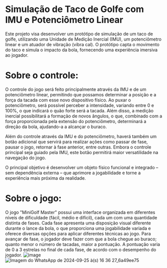 # Simulação de Taco de Golfe com IMU e Potenciômetro Linear

Este projeto visa desenvolver um protótipo de simulação de um taco de golfe, utilizando uma Unidade de Medição Inercial (IMU), um potenciômetro linear e um atuador de vibração (vibra cal). O protótipo capta o movimento do taco e simula o impacto da bola, fornecendo uma experiência imersiva ao jogador.

# Sobre o controle:

O controle do jogo será feito principalmente através da IMU e de um potenciômetro linear, permitindo que possamos determinar a posição e a força da tacada com esse novo dispositivo físico. Ao puxar o potenciômetro, será possível perceber a intensidade, variando entre 0 e 100%, o que indicará o quão forte será a tacada. Além disso, a medição inercial possibilitará a formação de novos ângulos, o que, combinado com a força proporcionada pela extensão do potenciômetro, determinará a direção da bola, ajudando-a a alcançar o buraco.

Além do controle através da IMU e do potenciômetro, haverá também um botão adicional que servirá para realizar ações como passar de fase, pausar o jogo, retornar à fase anterior, entre outras. Embora o controle principal seja guiado pela IMU, este botão permitirá maior versatilidade na navegação do jogo.

O principal objetivo é desenvolver um objeto físico funcional e integrado – sem dependência externa – que aprimore a jogabilidade e torne a experiência mais próxima da realidade.

# Sobre o jogo:

O jogo "MiniGolf Master" possui uma interface organizada em diferentes níveis de dificuldade (fácil, médio e difícil), cada um com uma quantidade distinta de fases. Cada fase apresenta uma disposição visual diferente durante o lance da bola, o que proporciona uma jogabilidade variada e oferece diversas opções para aplicar diferentes técnicas ao jogo. Para avançar de fase, o jogador deve fazer com que a bola chegue ao buraco; quanto menor o número de tacadas, maior a pontuação. A pontuação varia de 0 a 3 estrelas no final de cada fase, de acordo com o desempenho do jogador.
![image](https://github.com/user-attachments/assets/0473a213-40af-4877-84a4-77321fd310be)
![Imagem do WhatsApp de 2024-09-25 à(s) 16 36 27_6a49ee75](https://github.com/user-attachments/assets/8a2d47c7-a680-49d2-be2d-aec5cfcb29d0)
